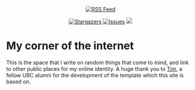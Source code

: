 <p align="center">
    <a href="https://markpitblado.me/feed.xml">
        <img src="https://img.shields.io/badge/RSS_Feed-100000?style=for-the-badge&logo=rss&logoColor=f5c2e7&labelColor=313244&color=302D41"
            alt="RSS Feed"/></a>
</p>



<p align="center">
	<a href="https://github.com/mark-pitblado/personal-website/stargazers">
		<img alt="Stargazers" src="https://img.shields.io/github/stars/mark-pitblado/personal-website?style=for-the-badge&color=a6e3a1&logoColor=D9E0EE&labelColor=302D41"></a>
	<a href="https://github.com/mark-pitblado/personal-website/issues">
		<img alt="Issues" src="https://img.shields.io/github/issues/mark-pitblado/personal-website?style=for-the-badge&logo=issues&color=89dceb&logoColor=D9E0EE&labelColor=302D41"></a>
  	<a href="https://github.com/mark-pitblado/personal-website/blob/main/LICENSE"><img src="https://img.shields.io/static/v1.svg?style=for-the-badge&label=License&message=MIT&logoColor=d9e0ee&colorA=302D41&colorB=f9e2af"/></a>
</p>

# My corner of the internet

This is the space that I write on random things that come to mind, and link to other public places for my online identity. A huge thank you to [Tim](https://github.com/timlrx), a fellow UBC alumni for the development of the template which this site is based on.


